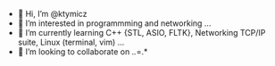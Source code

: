 - 👋 Hi, I’m @ktymicz
- 👀 I’m interested in programmming and networking ...
- 🌱 I’m currently learning C++ {STL, ASIO, FLTK}, Networking TCP/IP suite, Linux (terminal, vim) ...
- 💞️ I’m looking to collaborate on .*.*=.*

<!---
ktymicz/ktymicz is a ✨ special ✨ repository because its `README.md` (this file) appears on your GitHub profile.
You can click the Preview link to take a look at your changes.
--->
